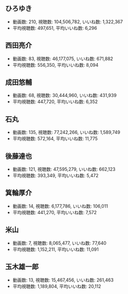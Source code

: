 ## ひろゆき

-   動画数: 210, 視聴数: 104,506,782, いいね数: 1,322,367
-   平均視聴数: 497,651, 平均いいね数: 6,296

## 西田亮介

-   動画数: 83, 視聴数: 46,177,075, いいね数: 671,882
-   平均視聴数: 556,350, 平均いいね数: 8,094

## 成田悠輔

-   動画数: 68, 視聴数: 30,444,960, いいね数: 431,939
-   平均視聴数: 447,720, 平均いいね数: 6,352

## 石丸

-   動画数: 135, 視聴数: 77,242,266, いいね数: 1,589,749
-   平均視聴数: 572,164, 平均いいね数: 11,775

## 後藤達也

-   動画数: 121, 視聴数: 47,595,279, いいね数: 662,123
-   平均視聴数: 393,349, 平均いいね数: 5,472

## 箕輪厚介

-   動画数: 14, 視聴数: 6,177,786, いいね数: 106,011
-   平均視聴数: 441,270, 平均いいね数: 7,572

## 米山

-   動画数: 7, 視聴数: 8,065,477, いいね数: 77,640
-   平均視聴数: 1,152,211, 平均いいね数: 11,091

## 玉木雄一郎

-   動画数: 13, 視聴数: 15,467,456, いいね数: 261,463
-   平均視聴数: 1,189,804, 平均いいね数: 20,112


